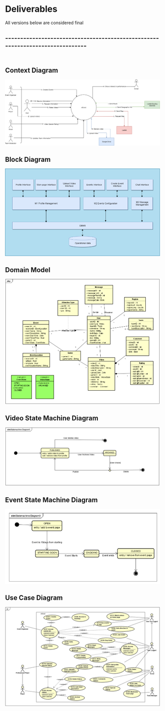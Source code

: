 <h1>Deliverables</h1>

<p>All versions below are considered final</p>
 

<h2>------------------------------------------------------------------------------<br><br></h2>

<h2>Context Diagram</h2>
<img src="https://raw.githubusercontent.com/Moozdzn/eScout/master/deliverables/Context%20Diagram/Context%20Diagram%20Final.png"></img>

<h2>Block Diagram</h2>
<img src="https://raw.githubusercontent.com/Moozdzn/eScout/master/deliverables/block%20diagram/Block%20Diagram%20Final.png"></img>

<h2>Domain Model</h2>
<img src="https://raw.githubusercontent.com/Moozdzn/eScout/master/deliverables/domain%20model/Domain%20Model%20Final.png"></img>

<h2>Video State Machine Diagram</h2>
<img src="https://raw.githubusercontent.com/Moozdzn/eScout/master/deliverables/statemachine%20diagram/Video%20State%20Machine%20Final.png"></img>

<h2>Event State Machine Diagram</h2>
<img src="https://raw.githubusercontent.com/Moozdzn/eScout/master/deliverables/statemachine%20diagram/Event%20State%20Machine%20Final.png"></img>

<h2>Use Case Diagram</h2>
<img src="https://raw.githubusercontent.com/Moozdzn/eScout/master/deliverables/use%20case%20diagram/Use%20Case%20Diagram%20FInal.jpg"></img>

